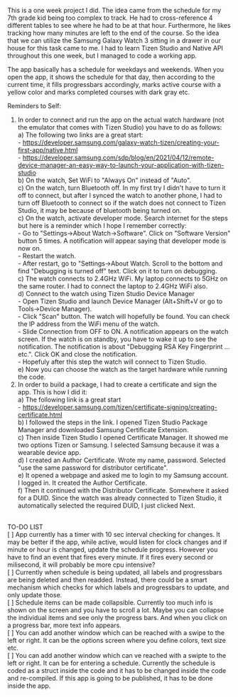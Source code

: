 This is a one week project I did. The idea came from the schedule for my 7th grade kid being too complex to track. He had to cross-reference 4 different tables to see where he had to be at that hour. Furthermore, he likes tracking how many minutes are left to the end of the course. So the idea that we can utilize the Samsung Galaxy Watch 3 sitting in a drawer in our house for this task came to me. I had to learn Tizen Studio and Native API throughout this one week, but I managed to code a working app.

The app basically has a schedule for weekdays and weekends. When you open the app, it shows the schedule for that day, then according to the current time, it fills progressbars accordingly, marks active course with a yellow color and marks completed courses with dark gray etc.

Reminders to Self:
1) In order to connect and run the app on the actual watch hardware (not the emulator that comes with Tizen Studio) you have to do as follows:<br/>
   a) The following two links are a great start:<br/>
       - https://developer.samsung.com/galaxy-watch-tizen/creating-your-first-app/native.html<br/>
       - https://developer.samsung.com/sdp/blog/en/2021/04/12/remote-device-manager-an-easy-way-to-launch-your-application-with-tizen-studio<br/>
   b) On the watch, Set WiFi to "Always On" instead of "Auto".<br/>
   c) On the watch, turn Bluetooth off. In my first try I didn't have to turn it off to connect, but after I synced the watch to another phone, I had to turn off Bluetooth to connect so if the watch does not connect to Tizen Studio, it may be because of bluetooth being turned on.<br/>
   c) On the watch, activate developer mode. Search internet for the steps but here is a reminder which I hope I remember correctly:<br/>
       - Go to "Settings->About Watch->Software". Click on "Software Version" button 5 times. A notification will appear saying that developer mode is now on.<br/>
       - Restart the watch.<br/>
       - After restart, go to "Settings->About Watch. Scroll to the bottom and find "Debugging is turned off" text. Click on it to turn on debugging.<br/>
   c) The watch connects to 2.4GHz WiFi. My laptop connects to 5GHz on the same router. I had to connect the laptop to 2.4GHz WiFi also.<br/>
   d) Connect to the watch using Tizen Studio Device Manager<br/>
       - Open Tizen Studio and launch Device Manager (Alt+Shift+V or go to Tools->Device Manager).<br/>
       - Click "Scan" button. The watch will hopefully be found. You can check the IP address from the WiFi menu of the watch.<br/>
       - Slide Connection from OFF to ON. A notification appears on the watch screen. If the watch is on standby, you have to wake it up to see the notification. The notification is about "Debugging RSA Key Fingerprint ... etc.". Click OK and close the notification.<br/>
       - Hopefuly after this step the watch will connect to Tizen Studio.<br/>
   e) Now you can choose the watch as the target hardware while running the code.<br/>
2) In order to build a package, I had to create a certificate and sign the app. This is how I did it:<br/>
   a) The following link is a great start<br/>
       - https://developer.samsung.com/tizen/certificate-signing/creating-certificate.html<br/>
   b) I followed the steps in the link. I opened Tizen Studio Package Manager and downloaded Samsung Certificate Extension.<br/>
   c) Then inside Tizen Studio I opened Certificate Manager. It showed me two options Tizen or Samsung. I selected Samsung because it was a wearable device app.<br/>
   d) I created an Author Certificate. Wrote my name, password. Selected "use the same password for distributor certificate".<br/>
   e) It opened a webpage and asked me to login to my Samsung account. I logged in. It created the Author Certificate.<br/>
   f) Then it continued with the Distributor Certificate. Somewhere it asked for a DUID. Since the watch was already connected to Tizen Studio, it automatically selected the required DUID, I just clicked Next.<br/>
<br/>
TO-DO LIST<br/>
[ ] App currently has a timer with 10 sec interval checking for changes. It may be better if the app, while active, would listen for clock changes and if minute or hour is changed, update the schedule progress. However you have to find an event that fires every minute. If it fires every second or milisecond, it will probably be more cpu intensive?<br/>
[ ] Currently when schedule is being updated, all labels and progressbars are being deleted and then readded. Instead, there could be a smart mechanism which checks for which labels and progressbars to update, and only update those.<br/>
[ ] Schedule items can be made collapsible. Currently too much info is shown on the screen and you have to scroll a lot. Maybe you can collapse the individual items and see only the progress bars. And when you click on a progress bar, more text info appears.<br/>
[ ] You can add another window which can be reached with a swipe to the left or right. It can be the options screen where you define colors, text size etc.<br/>
[ ] You can add another window which can ve reached with a swipte to the left or right. It can be for entering a schedule. Currently the schedule is coded as a struct inside the code and it has to be changed inside the code and re-compiled. If this app is going to be published, it has to be done inside the app.<br/>
